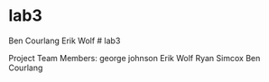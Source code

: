 ﻿# lab3
Ben Courlang
Erik Wolf
﻿# lab3
 
Project Team Members: george johnson Erik Wolf Ryan Simcox Ben Courlang
